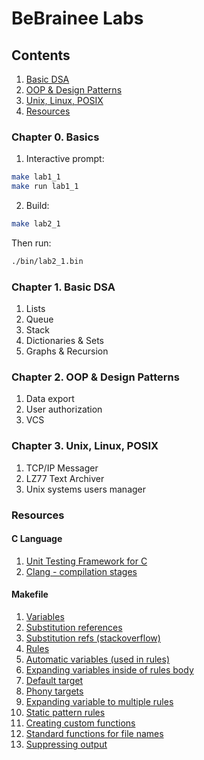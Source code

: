 # BeBrainee Labs
## Contents

1. [Basic DSA](#chapter-1-basic-dsa)
2. [OOP & Design Patterns](#chapter-2-oop--design-patterns)
3. [Unix, Linux, POSIX](#chapter-3-unix-linux-posix)
4. [Resources](#resources)

### Chapter 0. Basics
  1. Interactive prompt:
  ```bash
  make lab1_1
  make run lab1_1
  ```
  2. Build:
   ```bash
   make lab2_1
   ```
   Then run:
   ```bash
   ./bin/lab2_1.bin
   ```


### Chapter 1. Basic DSA
  1. Lists
  2. Queue
  3. Stack
  4. Dictionaries & Sets
  5. Graphs & Recursion

### Chapter 2. OOP & Design Patterns
  1. Data export
  2. User authorization
  3. VCS

### Chapter 3. Unix, Linux, POSIX
  1. TCP/IP Messager
  2. LZ77 Text Archiver
  3. Unix systems users manager


### Resources
#### C Language
1. [Unit Testing Framework for C](https://libcheck.github.io/check/)
2. [Clang - compilation stages](https://freecompilercamp.org/clang-basics/)

#### Makefile
1. [Variables](https://web.mit.edu/gnu/doc/html/make_6.html)
2. [Substitution references](https://www.gnu.org/software/make/manual/make.html#Substitution-Refs)
3. [Substitution refs (stackoverflow)](https://stackoverflow.com/questions/12069457/how-to-change-the-extension-of-each-file-in-a-list-with-multiple-extensions-in-g)
4. [Rules](https://www.gnu.org/software/make/manual/html_node/Rule-Introduction.html)
5. [Automatic variables (used in rules)](https://www.gnu.org/software/make/manual/html_node/Automatic-Variables.html#Automatic-Variables)
6. [Expanding variables inside of rules body](https://www.gnu.org/software/make/manual/html_node/Phony-Targets.html)
7. [Default target](https://stackoverflow.com/questions/2057689/how-does-make-app-know-default-target-to-build-if-no-target-is-specified)
8. [Phony targets](https://www.gnu.org/software/make/manual/html_node/Phony-Targets.html)
9. [Expanding variable to multiple rules](https://stackoverflow.com/questions/28804025/how-to-expand-variables-to-multiple-rules-in-makefile)
10. [Static pattern rules](https://www.gnu.org/software/make/manual/html_node/Static-Usage.html#Static-Usage)
11. [Creating custom functions](https://coderwall.com/p/cezf6g/define-your-own-function-in-a-makefile)
12. [Standard functions for file names](https://www.gnu.org/software/make/manual/make.html#Text-Functions)
13. [Suppressing output](https://stackoverflow.com/questions/24005166/gnu-make-silent-by-default)

